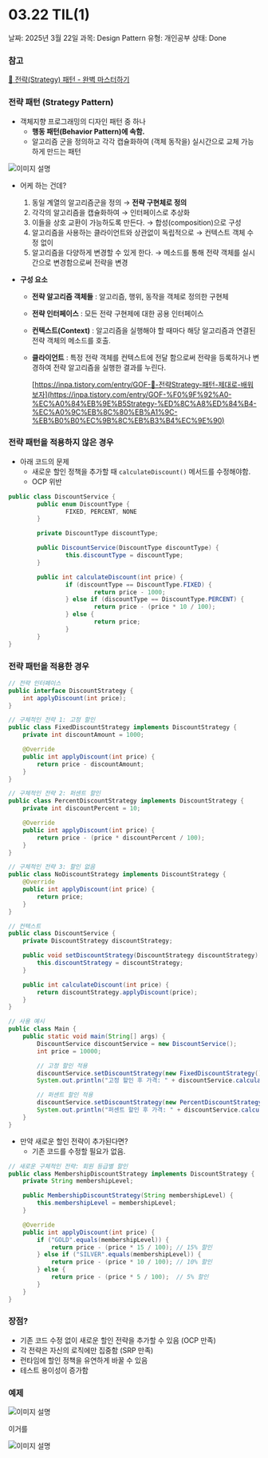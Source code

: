 # 03.22 TIL(1)

날짜: 2025년 3월 22일
과목: Design Pattern
유형: 개인공부
상태: Done

### 참고

[💠 전략(Strategy) 패턴 - 완벽 마스터하기](https://inpa.tistory.com/entry/GOF-%F0%9F%92%A0-%EC%A0%84%EB%9E%B5Strategy-%ED%8C%A8%ED%84%B4-%EC%A0%9C%EB%8C%80%EB%A1%9C-%EB%B0%B0%EC%9B%8C%EB%B3%B4%EC%9E%90)

### 전략 패턴 (Strategy Pattern)

- 객체지향 프로그래밍의 디자인 패턴 중 하나
  - **행동 패턴(Behavior Pattern)에 속함.**
  - 알고리즘 군을 정의하고 각각 캡슐화하여 (객체 동작을) 실시간으로 교체 가능하게 만드는 패턴

![이미지 설명](./image/03_22/image.png)

- 어케 하는 건데?
  1. 동일 계열의 알고리즘군을 정의 → **전략 구현체로 정의**
  2. 각각의 알고리즘을 캡슐화하여 → 인터페이스로 추상화
  3. 이들을 상호 교환이 가능하도록 만든다. → 합성(composition)으로 구성
  4. 알고리즘을 사용하는 클라이언트와 상관없이 독립적으로 → 컨텍스트 객체 수정 없이
  5. 알고리즘을 다양하게 변경할 수 있게 한다. → 메소드를 통해 전략 객체를 실시간으로 변경함으로써 전략을 변경
- **구성 요소**

  - **전략 알고리즘 객체들** : 알고리즘, 행위, 동작을 객체로 정의한 구현체
  - **전략 인터페이스** : 모든 전략 구현제에 대한 공용 인터페이스
  - **컨텍스트(Context)** : 알고리즘을 실행해야 할 때마다 해당 알고리즘과 연결된 전략 객체의 메소드를 호출.
  - **클라이언트** : 특정 전략 객체를 컨텍스트에 전달 함으로써 전략을 등록하거나 변경하여 전략 알고리즘을 실행한 결과를 누린다.

    [https://inpa.tistory.com/entry/GOF-💠-전략Strategy-패턴-제대로-배워보자](https://inpa.tistory.com/entry/GOF-%F0%9F%92%A0-%EC%A0%84%EB%9E%B5Strategy-%ED%8C%A8%ED%84%B4-%EC%A0%9C%EB%8C%80%EB%A1%9C-%EB%B0%B0%EC%9B%8C%EB%B3%B4%EC%9E%90)

### 전략 패턴을 적용하지 않은 경우

- 아래 코드의 문제
  - 새로운 할인 정책을 추가할 때 `calculateDiscount()` 메서드를 수정해야함.
  - OCP 위반

```java
public class DiscountService {
		public enum DiscountType {
				FIXED, PERCENT, NONE
		}

		private DiscountType discountType;

		public DiscountService(DiscountType discountType) {
				this.discountType = discountType;
		}

		public int calculateDiscount(int price) {
				if (discountType == DiscountType.FIXED) {
						return price - 1000;
				} else if (discountType == DiscountType.PERCENT) {
						return price - (price * 10 / 100);
				} else {
						return price;
				}
		}
}
```

### 전략 패턴을 적용한 경우

```java
// 전략 인터페이스
public interface DiscountStrategy {
    int applyDiscount(int price);
}

// 구체적인 전략 1: 고정 할인
public class FixedDiscountStrategy implements DiscountStrategy {
    private int discountAmount = 1000;

    @Override
    public int applyDiscount(int price) {
        return price - discountAmount;
    }
}

// 구체적인 전략 2: 퍼센트 할인
public class PercentDiscountStrategy implements DiscountStrategy {
    private int discountPercent = 10;

    @Override
    public int applyDiscount(int price) {
        return price - (price * discountPercent / 100);
    }
}

// 구체적인 전략 3: 할인 없음
public class NoDiscountStrategy implements DiscountStrategy {
    @Override
    public int applyDiscount(int price) {
        return price;
    }
}

// 컨텍스트
public class DiscountService {
    private DiscountStrategy discountStrategy;

    public void setDiscountStrategy(DiscountStrategy discountStrategy) {
        this.discountStrategy = discountStrategy;
    }

    public int calculateDiscount(int price) {
        return discountStrategy.applyDiscount(price);
    }
}

// 사용 예시
public class Main {
    public static void main(String[] args) {
        DiscountService discountService = new DiscountService();
        int price = 10000;

        // 고정 할인 적용
        discountService.setDiscountStrategy(new FixedDiscountStrategy());
        System.out.println("고정 할인 후 가격: " + discountService.calculateDiscount(price));

        // 퍼센트 할인 적용
        discountService.setDiscountStrategy(new PercentDiscountStrategy());
        System.out.println("퍼센트 할인 후 가격: " + discountService.calculateDiscount(price));
    }
}
```

- 만약 새로운 할인 전략이 추가된다면?
  - 기존 코드를 수정할 필요가 없음.

```java
// 새로운 구체적인 전략: 회원 등급별 할인
public class MembershipDiscountStrategy implements DiscountStrategy {
    private String membershipLevel;

    public MembershipDiscountStrategy(String membershipLevel) {
        this.membershipLevel = membershipLevel;
    }

    @Override
    public int applyDiscount(int price) {
        if ("GOLD".equals(membershipLevel)) {
            return price - (price * 15 / 100); // 15% 할인
        } else if ("SILVER".equals(membershipLevel)) {
            return price - (price * 10 / 100); // 10% 할인
        } else {
            return price - (price * 5 / 100);  // 5% 할인
        }
    }
}
```

### 장점?

- 기존 코드 수정 없이 새로운 할인 전략을 추가할 수 있음 (OCP 만족)
- 각 전략은 자신의 로직에만 집중함 (SRP 만족)
- 런타임에 할인 정책을 유연하게 바꿀 수 있음
- 테스트 용이성이 증가함

### 예제

![이미지 설명](./image/03_22/image1.png)

이거를

![이미지 설명](./image/03_22/image2.png)
